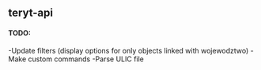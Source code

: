 ## teryt-api

#### TODO:
-Update filters (display options for only objects linked with wojewodztwo)
-Make custom commands
-Parse ULIC file
